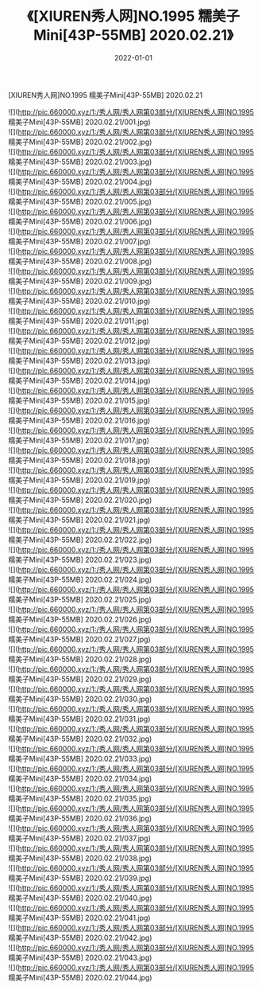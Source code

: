 ﻿---
layout: post
title:  《[XIUREN秀人网]NO.1995 糯美子Mini[43P-55MB] 2020.02.21》
date:   2022-01-01
img: http://pic.660000.xyz/1:/秀人网/秀人网第03部分/[XIUREN秀人网]NO.1995 糯美子Mini[43P-55MB] 2020.02.21/000.jpg
categories: [美女, 清纯, 唯美]
---

[XIUREN秀人网]NO.1995 糯美子Mini[43P-55MB] 2020.02.21

 ![](http://pic.660000.xyz/1:/秀人网/秀人网第03部分/[XIUREN秀人网]NO.1995 糯美子Mini[43P-55MB] 2020.02.21/001.jpg) <br>![](http://pic.660000.xyz/1:/秀人网/秀人网第03部分/[XIUREN秀人网]NO.1995 糯美子Mini[43P-55MB] 2020.02.21/002.jpg) <br>![](http://pic.660000.xyz/1:/秀人网/秀人网第03部分/[XIUREN秀人网]NO.1995 糯美子Mini[43P-55MB] 2020.02.21/003.jpg) <br>![](http://pic.660000.xyz/1:/秀人网/秀人网第03部分/[XIUREN秀人网]NO.1995 糯美子Mini[43P-55MB] 2020.02.21/004.jpg) <br>![](http://pic.660000.xyz/1:/秀人网/秀人网第03部分/[XIUREN秀人网]NO.1995 糯美子Mini[43P-55MB] 2020.02.21/005.jpg) <br>![](http://pic.660000.xyz/1:/秀人网/秀人网第03部分/[XIUREN秀人网]NO.1995 糯美子Mini[43P-55MB] 2020.02.21/006.jpg) <br>![](http://pic.660000.xyz/1:/秀人网/秀人网第03部分/[XIUREN秀人网]NO.1995 糯美子Mini[43P-55MB] 2020.02.21/007.jpg) <br>![](http://pic.660000.xyz/1:/秀人网/秀人网第03部分/[XIUREN秀人网]NO.1995 糯美子Mini[43P-55MB] 2020.02.21/008.jpg) <br>![](http://pic.660000.xyz/1:/秀人网/秀人网第03部分/[XIUREN秀人网]NO.1995 糯美子Mini[43P-55MB] 2020.02.21/009.jpg) <br>![](http://pic.660000.xyz/1:/秀人网/秀人网第03部分/[XIUREN秀人网]NO.1995 糯美子Mini[43P-55MB] 2020.02.21/010.jpg) <br>![](http://pic.660000.xyz/1:/秀人网/秀人网第03部分/[XIUREN秀人网]NO.1995 糯美子Mini[43P-55MB] 2020.02.21/011.jpg) <br>![](http://pic.660000.xyz/1:/秀人网/秀人网第03部分/[XIUREN秀人网]NO.1995 糯美子Mini[43P-55MB] 2020.02.21/012.jpg) <br>![](http://pic.660000.xyz/1:/秀人网/秀人网第03部分/[XIUREN秀人网]NO.1995 糯美子Mini[43P-55MB] 2020.02.21/013.jpg) <br>![](http://pic.660000.xyz/1:/秀人网/秀人网第03部分/[XIUREN秀人网]NO.1995 糯美子Mini[43P-55MB] 2020.02.21/014.jpg) <br>![](http://pic.660000.xyz/1:/秀人网/秀人网第03部分/[XIUREN秀人网]NO.1995 糯美子Mini[43P-55MB] 2020.02.21/015.jpg) <br>![](http://pic.660000.xyz/1:/秀人网/秀人网第03部分/[XIUREN秀人网]NO.1995 糯美子Mini[43P-55MB] 2020.02.21/016.jpg) <br>![](http://pic.660000.xyz/1:/秀人网/秀人网第03部分/[XIUREN秀人网]NO.1995 糯美子Mini[43P-55MB] 2020.02.21/017.jpg) <br>![](http://pic.660000.xyz/1:/秀人网/秀人网第03部分/[XIUREN秀人网]NO.1995 糯美子Mini[43P-55MB] 2020.02.21/018.jpg) <br>![](http://pic.660000.xyz/1:/秀人网/秀人网第03部分/[XIUREN秀人网]NO.1995 糯美子Mini[43P-55MB] 2020.02.21/019.jpg) <br>![](http://pic.660000.xyz/1:/秀人网/秀人网第03部分/[XIUREN秀人网]NO.1995 糯美子Mini[43P-55MB] 2020.02.21/020.jpg) <br>![](http://pic.660000.xyz/1:/秀人网/秀人网第03部分/[XIUREN秀人网]NO.1995 糯美子Mini[43P-55MB] 2020.02.21/021.jpg) <br>![](http://pic.660000.xyz/1:/秀人网/秀人网第03部分/[XIUREN秀人网]NO.1995 糯美子Mini[43P-55MB] 2020.02.21/022.jpg) <br>![](http://pic.660000.xyz/1:/秀人网/秀人网第03部分/[XIUREN秀人网]NO.1995 糯美子Mini[43P-55MB] 2020.02.21/023.jpg) <br>![](http://pic.660000.xyz/1:/秀人网/秀人网第03部分/[XIUREN秀人网]NO.1995 糯美子Mini[43P-55MB] 2020.02.21/024.jpg) <br>![](http://pic.660000.xyz/1:/秀人网/秀人网第03部分/[XIUREN秀人网]NO.1995 糯美子Mini[43P-55MB] 2020.02.21/025.jpg) <br>![](http://pic.660000.xyz/1:/秀人网/秀人网第03部分/[XIUREN秀人网]NO.1995 糯美子Mini[43P-55MB] 2020.02.21/026.jpg) <br>![](http://pic.660000.xyz/1:/秀人网/秀人网第03部分/[XIUREN秀人网]NO.1995 糯美子Mini[43P-55MB] 2020.02.21/027.jpg) <br>![](http://pic.660000.xyz/1:/秀人网/秀人网第03部分/[XIUREN秀人网]NO.1995 糯美子Mini[43P-55MB] 2020.02.21/028.jpg) <br>![](http://pic.660000.xyz/1:/秀人网/秀人网第03部分/[XIUREN秀人网]NO.1995 糯美子Mini[43P-55MB] 2020.02.21/029.jpg) <br>![](http://pic.660000.xyz/1:/秀人网/秀人网第03部分/[XIUREN秀人网]NO.1995 糯美子Mini[43P-55MB] 2020.02.21/030.jpg) <br>![](http://pic.660000.xyz/1:/秀人网/秀人网第03部分/[XIUREN秀人网]NO.1995 糯美子Mini[43P-55MB] 2020.02.21/031.jpg) <br>![](http://pic.660000.xyz/1:/秀人网/秀人网第03部分/[XIUREN秀人网]NO.1995 糯美子Mini[43P-55MB] 2020.02.21/032.jpg) <br>![](http://pic.660000.xyz/1:/秀人网/秀人网第03部分/[XIUREN秀人网]NO.1995 糯美子Mini[43P-55MB] 2020.02.21/033.jpg) <br>![](http://pic.660000.xyz/1:/秀人网/秀人网第03部分/[XIUREN秀人网]NO.1995 糯美子Mini[43P-55MB] 2020.02.21/034.jpg) <br>![](http://pic.660000.xyz/1:/秀人网/秀人网第03部分/[XIUREN秀人网]NO.1995 糯美子Mini[43P-55MB] 2020.02.21/035.jpg) <br>![](http://pic.660000.xyz/1:/秀人网/秀人网第03部分/[XIUREN秀人网]NO.1995 糯美子Mini[43P-55MB] 2020.02.21/036.jpg) <br>![](http://pic.660000.xyz/1:/秀人网/秀人网第03部分/[XIUREN秀人网]NO.1995 糯美子Mini[43P-55MB] 2020.02.21/037.jpg) <br>![](http://pic.660000.xyz/1:/秀人网/秀人网第03部分/[XIUREN秀人网]NO.1995 糯美子Mini[43P-55MB] 2020.02.21/038.jpg) <br>![](http://pic.660000.xyz/1:/秀人网/秀人网第03部分/[XIUREN秀人网]NO.1995 糯美子Mini[43P-55MB] 2020.02.21/039.jpg) <br>![](http://pic.660000.xyz/1:/秀人网/秀人网第03部分/[XIUREN秀人网]NO.1995 糯美子Mini[43P-55MB] 2020.02.21/040.jpg) <br>![](http://pic.660000.xyz/1:/秀人网/秀人网第03部分/[XIUREN秀人网]NO.1995 糯美子Mini[43P-55MB] 2020.02.21/041.jpg) <br>![](http://pic.660000.xyz/1:/秀人网/秀人网第03部分/[XIUREN秀人网]NO.1995 糯美子Mini[43P-55MB] 2020.02.21/042.jpg) <br>![](http://pic.660000.xyz/1:/秀人网/秀人网第03部分/[XIUREN秀人网]NO.1995 糯美子Mini[43P-55MB] 2020.02.21/043.jpg) <br>![](http://pic.660000.xyz/1:/秀人网/秀人网第03部分/[XIUREN秀人网]NO.1995 糯美子Mini[43P-55MB] 2020.02.21/044.jpg) <br>